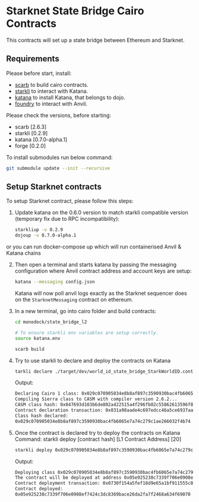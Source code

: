 # Starknet State Bridge Cairo Contracts

This contracts will set up a state bridge between Ethereum and Starknet.


## Requirements

Please before start, install:
-	[scarb](https://docs.swmansion.com/scarb/download.html#requirements) to build cairo contracts.
-   [starkli](https://book.starkli.rs/installation) to interact with Katana.
-   [katana](https://www.dojoengine.org/en/) to install Katana, that belongs to dojo.
- 	[foundry](https://book.getfoundry.sh/getting-started/installation) to interact with Anvil.

Please check the versions, before starting:
- scarb [2.6.3]
- starkli [0.2.9]
- katana [0.7.0-alpha.1]
- forge [0.2.0]

To install submodules run below command:
```bash
git submodule update --init --recursive
```

## Setup Starknet contracts

To setup Starknet contract, please follow this steps:
1. Update katana on the 0.6.0 version to match starkli compatible version (temporary fix due to RPC incompatibility):
   ```bash
   starkliup -v 0.2.9
   dojoup -v 0.7.0-alpha.1
   ```
or you can run docker-compose up which will run containerised Anvil & Katana chains

2. Then open a terminal and starts katana by passing the messaging configuration where Anvil contract address and account keys are setup:
   ```bash
   katana --messaging config.json
   ```

   Katana will now poll anvil logs exactly as the Starknet sequencer does on the `StarknetMessaging` contract on ethereum.

3. In a new terminal, go into cairo folder and build contracts:
   ```bash
   cd monodock/state_bridge_l2
   
   # To ensure starkli env variables are setup correctly.
   source katana.env

   scarb build
   ```
4. Try to use starkli to declare and deploy the contracts on Katana
 	```bash
	tarkli declare ./target/dev/world_id_state_bridge_StarkWorldID.contract_class.json --compiler-version 2.6.2
   ```
   Output:
   ```bash
   Declaring Cairo 1 class: 0x029c070905034e8b8af897c3590930bac4fb6065e7a74c279c1ae266032f4b74
   Compiling Sierra class to CASM with compiler version 2.6.2...
   CASM class hash: 0x047693d103b6de802a422515a4f296fb02c55862613596f8d7d74771c951cabc
   Contract declaration transaction: 0x031a98aade4c697edcc46a5ce6937aa2b1f98441ebd217b6742b8b79f8386d17
   Class hash declared:
   0x029c070905034e8b8af897c3590930bac4fb6065e7a74c279c1ae266032f4b74
   ```

5. Once the contract is declared try to deploy the contracts on Katana
   Command: starkli deploy [contract hash] [L1 Contract Address] [20]
   ```bash
   starkli deploy 0x029c070905034e8b8af897c3590930bac4fb6065e7a74c279c1ae266032f4b74  0xf15689636571dba322b48E9EC9bA6cFB3DF818e1 20
   ```
   Output:
   ```bash
   Deploying class 0x029c070905034e8b8af897c3590930bac4fb6065e7a74c279c1ae266032f4b74 with salt 0x030d7be7360dde808a43a8cf5f217d9dfa1cebde682db73d9a68978bda0218db...
   The contract will be deployed at address 0x05e925238c7339f706e0908ef7424c3dc8369bace26da2fa7f2468a634f69070
   Contract deployment transaction: 0x0730f154a5fef18d9e65a1bf911555c836ee290cc2411608e1f7c9ccc105e8ee
   Contract deployed:
   0x05e925238c7339f706e0908ef7424c3dc8369bace26da2fa7f2468a634f69070

   ```